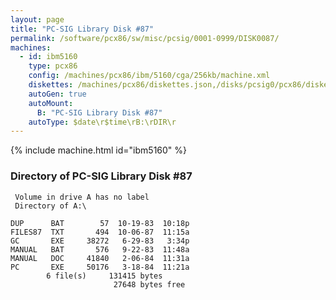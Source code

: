 ```yaml
---
layout: page
title: "PC-SIG Library Disk #87"
permalink: /software/pcx86/sw/misc/pcsig/0001-0999/DISK0087/
machines:
  - id: ibm5160
    type: pcx86
    config: /machines/pcx86/ibm/5160/cga/256kb/machine.xml
    diskettes: /machines/pcx86/diskettes.json,/disks/pcsig0/pcx86/diskettes.json
    autoGen: true
    autoMount:
      B: "PC-SIG Library Disk #87"
    autoType: $date\r$time\rB:\rDIR\r
---
```


{% include machine.html id="ibm5160" %}

### Directory of PC-SIG Library Disk #87

     Volume in drive A has no label
     Directory of A:\

    DUP      BAT        57  10-19-83  10:18p
    FILES87  TXT       494  10-06-87  11:15a
    GC       EXE     38272   6-29-83   3:34p
    MANUAL   BAT       576   9-22-83  11:48a
    MANUAL   DOC     41840   2-06-84  11:31a
    PC       EXE     50176   3-18-84  11:21a
            6 file(s)     131415 bytes
                           27648 bytes free
